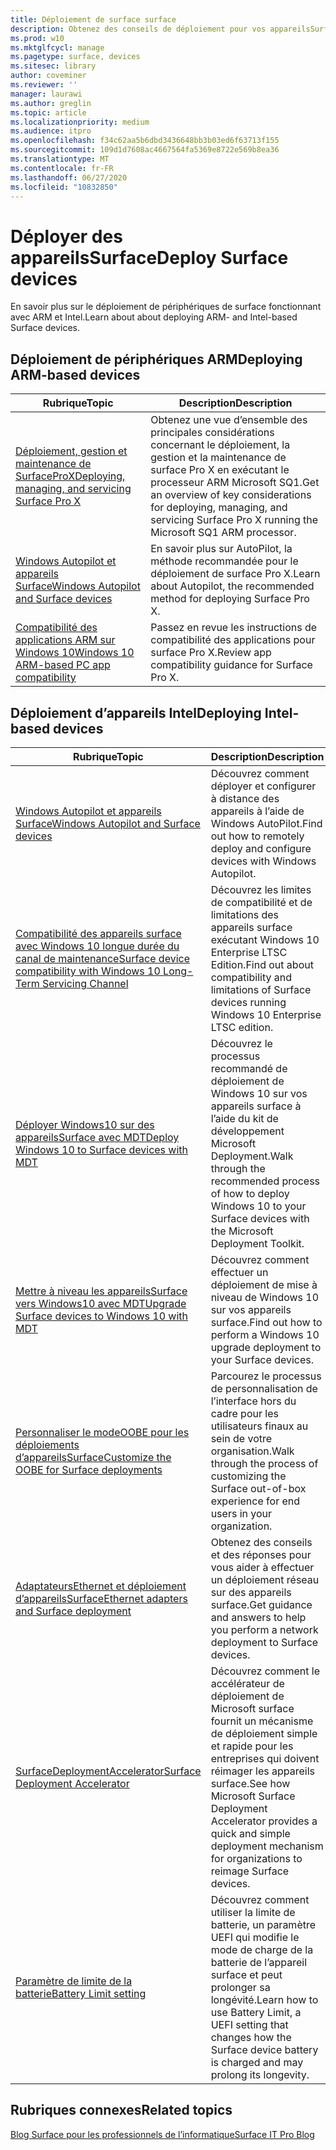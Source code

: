 ```yaml
---
title: Déploiement de surface surface
description: Obtenez des conseils de déploiement pour vos appareilsSurface, notamment des informations sur MDT, la personnalisation OOBE, les adaptateurs Ethernet et Surface Deployment Accelerator.
ms.prod: w10
ms.mktglfcycl: manage
ms.pagetype: surface, devices
ms.sitesec: library
author: coveminer
ms.reviewer: ''
manager: laurawi
ms.author: greglin
ms.topic: article
ms.localizationpriority: medium
ms.audience: itpro
ms.openlocfilehash: f34c62aa5b6dbd3436648bb3b03ed6f63713f155
ms.sourcegitcommit: 109d1d7608ac4667564fa5369e8722e569b8ea36
ms.translationtype: MT
ms.contentlocale: fr-FR
ms.lasthandoff: 06/27/2020
ms.locfileid: "10832850"
---
```

# <span data-ttu-id="31d5b-103">Déployer des appareilsSurface</span><span class="sxs-lookup"><span data-stu-id="31d5b-103">Deploy Surface devices</span></span>

<span data-ttu-id="31d5b-104">En savoir plus sur le déploiement de périphériques de surface fonctionnant avec ARM et Intel.</span><span class="sxs-lookup"><span data-stu-id="31d5b-104">Learn about about deploying ARM- and Intel-based Surface devices.</span></span>

## <span data-ttu-id="31d5b-105">Déploiement de périphériques ARM</span><span class="sxs-lookup"><span data-stu-id="31d5b-105">Deploying ARM-based devices</span></span>

| <span data-ttu-id="31d5b-106">Rubrique</span><span class="sxs-lookup"><span data-stu-id="31d5b-106">Topic</span></span> | <span data-ttu-id="31d5b-107">Description</span><span class="sxs-lookup"><span data-stu-id="31d5b-107">Description</span></span> |
| --- | --- |
| [<span data-ttu-id="31d5b-108">Déploiement, gestion et maintenance de SurfaceProX</span><span class="sxs-lookup"><span data-stu-id="31d5b-108">Deploying, managing, and servicing Surface Pro X</span></span>](surface-pro-arm-app-management.md) | <span data-ttu-id="31d5b-109">Obtenez une vue d’ensemble des principales considérations concernant le déploiement, la gestion et la maintenance de surface Pro X en exécutant le processeur ARM Microsoft SQ1.</span><span class="sxs-lookup"><span data-stu-id="31d5b-109">Get an overview of key considerations for deploying, managing, and servicing Surface Pro X running the Microsoft SQ1 ARM processor.</span></span> |
| [<span data-ttu-id="31d5b-110">Windows Autopilot et appareils Surface</span><span class="sxs-lookup"><span data-stu-id="31d5b-110">Windows Autopilot and Surface devices</span></span>](windows-autopilot-and-surface-devices.md) | <span data-ttu-id="31d5b-111">En savoir plus sur AutoPilot, la méthode recommandée pour le déploiement de surface Pro X.</span><span class="sxs-lookup"><span data-stu-id="31d5b-111">Learn about Autopilot, the recommended method for deploying Surface Pro X.</span></span> |
| [<span data-ttu-id="31d5b-112">Compatibilité des applications ARM sur Windows 10</span><span class="sxs-lookup"><span data-stu-id="31d5b-112">Windows 10 ARM-based PC app compatibility</span></span>](surface-pro-arm-app-performance.md) | <span data-ttu-id="31d5b-113">Passez en revue les instructions de compatibilité des applications pour surface Pro X.</span><span class="sxs-lookup"><span data-stu-id="31d5b-113">Review app  compatibility guidance for Surface Pro X.</span></span> |


## <span data-ttu-id="31d5b-114">Déploiement d’appareils Intel</span><span class="sxs-lookup"><span data-stu-id="31d5b-114">Deploying Intel-based devices</span></span> 

| <span data-ttu-id="31d5b-115">Rubrique</span><span class="sxs-lookup"><span data-stu-id="31d5b-115">Topic</span></span> | <span data-ttu-id="31d5b-116">Description</span><span class="sxs-lookup"><span data-stu-id="31d5b-116">Description</span></span> |
| --- | --- |
| [<span data-ttu-id="31d5b-117">Windows Autopilot et appareils Surface</span><span class="sxs-lookup"><span data-stu-id="31d5b-117">Windows Autopilot and Surface devices</span></span>](windows-autopilot-and-surface-devices.md) | <span data-ttu-id="31d5b-118">Découvrez comment déployer et configurer à distance des appareils à l’aide de Windows AutoPilot.</span><span class="sxs-lookup"><span data-stu-id="31d5b-118">Find out how to remotely deploy and configure devices with Windows Autopilot.</span></span> |
| [<span data-ttu-id="31d5b-119">Compatibilité des appareils surface avec Windows 10 longue durée du canal de maintenance</span><span class="sxs-lookup"><span data-stu-id="31d5b-119">Surface device compatibility with Windows 10 Long-Term Servicing Channel</span></span>](surface-device-compatibility-with-windows-10-ltsc.md) | <span data-ttu-id="31d5b-120">Découvrez les limites de compatibilité et de limitations des appareils surface exécutant Windows 10 Enterprise LTSC Edition.</span><span class="sxs-lookup"><span data-stu-id="31d5b-120">Find out about compatibility and limitations of Surface devices running Windows 10 Enterprise LTSC edition.</span></span> |
| [<span data-ttu-id="31d5b-121">Déployer Windows10 sur des appareilsSurface avec MDT</span><span class="sxs-lookup"><span data-stu-id="31d5b-121">Deploy Windows 10 to Surface devices with MDT</span></span>](deploy-windows-10-to-surface-devices-with-mdt.md) | <span data-ttu-id="31d5b-122">Découvrez le processus recommandé de déploiement de Windows 10 sur vos appareils surface à l’aide du kit de développement Microsoft Deployment.</span><span class="sxs-lookup"><span data-stu-id="31d5b-122">Walk through the recommended process of how to deploy Windows 10 to your Surface devices with the Microsoft Deployment Toolkit.</span></span>|
| [<span data-ttu-id="31d5b-123">Mettre à niveau les appareilsSurface vers Windows10 avec MDT</span><span class="sxs-lookup"><span data-stu-id="31d5b-123">Upgrade Surface devices to Windows 10 with MDT</span></span>](upgrade-surface-devices-to-windows-10-with-mdt.md)| <span data-ttu-id="31d5b-124">Découvrez comment effectuer un déploiement de mise à niveau de Windows 10 sur vos appareils surface.</span><span class="sxs-lookup"><span data-stu-id="31d5b-124">Find out how to perform a Windows 10 upgrade deployment to your Surface devices.</span></span> |
| [<span data-ttu-id="31d5b-125">Personnaliser le modeOOBE pour les déploiements d’appareilsSurface</span><span class="sxs-lookup"><span data-stu-id="31d5b-125">Customize the OOBE for Surface deployments</span></span>](customize-the-oobe-for-surface-deployments.md)| <span data-ttu-id="31d5b-126">Parcourez le processus de personnalisation de l’interface hors du cadre pour les utilisateurs finaux au sein de votre organisation.</span><span class="sxs-lookup"><span data-stu-id="31d5b-126">Walk through the process of customizing the Surface out-of-box experience for end users in your organization.</span></span>|
| [<span data-ttu-id="31d5b-127">AdaptateursEthernet et déploiement d’appareilsSurface</span><span class="sxs-lookup"><span data-stu-id="31d5b-127">Ethernet adapters and Surface deployment</span></span>](ethernet-adapters-and-surface-device-deployment.md)| <span data-ttu-id="31d5b-128">Obtenez des conseils et des réponses pour vous aider à effectuer un déploiement réseau sur des appareils surface.</span><span class="sxs-lookup"><span data-stu-id="31d5b-128">Get guidance and answers to help you perform a network deployment to Surface devices.</span></span>|
| [<span data-ttu-id="31d5b-129">SurfaceDeploymentAccelerator</span><span class="sxs-lookup"><span data-stu-id="31d5b-129">Surface Deployment Accelerator</span></span>](microsoft-surface-deployment-accelerator.md)| <span data-ttu-id="31d5b-130">Découvrez comment le accélérateur de déploiement de Microsoft surface fournit un mécanisme de déploiement simple et rapide pour les entreprises qui doivent réimager les appareils surface.</span><span class="sxs-lookup"><span data-stu-id="31d5b-130">See how Microsoft Surface Deployment Accelerator provides a quick and simple deployment mechanism for organizations to reimage Surface devices.</span></span> |
[<span data-ttu-id="31d5b-131">Paramètre de limite de la batterie</span><span class="sxs-lookup"><span data-stu-id="31d5b-131">Battery Limit setting</span></span>](battery-limit.md) | <span data-ttu-id="31d5b-132">Découvrez comment utiliser la limite de batterie, un paramètre UEFI qui modifie le mode de charge de la batterie de l’appareil surface et peut prolonger sa longévité.</span><span class="sxs-lookup"><span data-stu-id="31d5b-132">Learn how to use Battery Limit, a UEFI setting that changes how the Surface device battery is charged and may prolong its longevity.</span></span>

## <span data-ttu-id="31d5b-133">Rubriques connexes</span><span class="sxs-lookup"><span data-stu-id="31d5b-133">Related topics</span></span>

[<span data-ttu-id="31d5b-134">Blog Surface pour les professionnels de l’informatique</span><span class="sxs-lookup"><span data-stu-id="31d5b-134">Surface IT Pro Blog</span></span>](https://techcommunity.microsoft.com/t5/Surface-IT-Pro-Blog/bg-p/SurfaceITPro)

